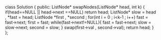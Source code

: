 class Solution {
public:
ListNode* swapNodes(ListNode* head, int k) {
if(head==NULL || head->next ==NULL) return head;
ListNode* slow = head , *fast = head;
ListNode *first , *second ;
for(int i = 0 ; i<k-1 ; i++)
fast = fast->next;
first = fast;
while(fast->next!=NULL){
fast = fast->next;
slow = slow->next;
second = slow;
}
swap(first->val , second->val);
return head;
}
};